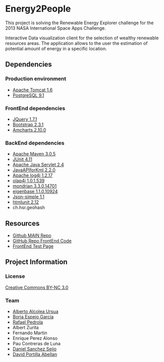 Energy2People
=============

This project is solving the Renewable Energy Explorer challenge for the 2013 NASA International Space Apps Challenge.

Interactive Data visualization client for the selection of wealthy renewable resources areas. The application allows to the user the estimation of potential amount of energy in a specific location.


Dependencies
------------

### Production environment
 * [Apache Tomcat 1.6](http://tomcat.apache.org/)
 * [PostgreSQL 9.1](http://www.postgresql.org/)

### FrontEnd dependencies
 * [JQuery 1.7.1](http://jquery.com/)
 * [Bootstrap 2.3.1](http://twitter.github.io/bootstrap/)
 * [Amcharts 2.10.0](http://www.amcharts.com/)

### BackEnd dependencies
 * [Apache Maven 3.0.5](http://maven.apache.org/)
 * [JUnit 4.11](http://junit.org/)
 * [Apache Java Servlet 2.4](http://tomcat.apache.org/)
 * [JavaAPIforKml 2.2.0](https://code.google.com/p/javaapiforkml/)
 * [Apache log4j 1.2.17](http://logging.apache.org/log4j/1.2/)
 * [olap4j 1.0.1.539](http://www.olap4j.org/)
 * [mondrian 3.3.0.14701](http://mondrian.pentaho.com/)
 * [eigenbase 1.1.0.10924](http://www.eigenbase.org/)
 * [Json-simple 1.1](https://code.google.com/p/json-simple/)
 * [htmlunit 2.12](http://htmlunit.sourceforge.net/)
 * ch.hsr.geohash


Resources
---------
 * [Github MAIN Repo](https://github.com/borja3790/SpaceAppMadrid)
 * [GitHub Repo FrontEnd Code](https://github.com/rafinskipg/Energy2PeopleFront)
 * [FrontEnd Test Page](http://appsets.com/index.html)


Project Information
-------------------

### License
[Creative Commons BY-NC 3.0](http://creativecommons.org/licenses/by-nc/3.0/)


### Team
 * [Alberto Alcolea Ursua](https://github.com/albertoalcolea)
 * [Borja Espejo Garcia](https://github.com/borja3790)
 * [Rafael Pedrola](https://github.com/rafinskipg)
 * Albert Zurita
 * Fernando Martin
 * Enrique Perez Alonso
 * Pau Contreras de Luna
 * [Daniel Sanchez Seijo](https://github.com/Daniseijo)
 * [David Portilla Abellan](https://github.com/davidportilla)
